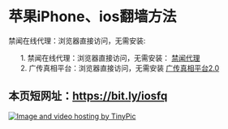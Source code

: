 <h1>苹果iPhone、ios翻墙方法</h1>


禁闻在线代理：浏览器直接访问，无需安装:

<ul class="task-list">

<li>1. 禁闻在线代理：浏览器直接访问，无需安装： <a href="https://github.com/bannedbook/fanqiang/wiki/jwproxy" target="_blank">禁闻代理</a>
</li>

<li>2. 广传真相平台：浏览器直接访问，无需安装
<a href="https://github.com/bannedbook/fanqiang/wiki/%E5%B9%BF%E4%BC%A0%E7%9C%9F%E7%9B%B8%E5%B9%B3%E5%8F%B0" target="_blank">广传真相平台2.0</a></li>

</ul>

<h2>
本页短网址：<a href="https://bit.ly/iosfq">https://bit.ly/iosfq</a>
</h2>
<a href="https://github.com/bannedbook/fanqiang/wiki/jwproxy" target="_blank"><img src="http://i58.tinypic.com/zxsi9k.jpg" border="0" alt="Image and video hosting by TinyPic"></a>